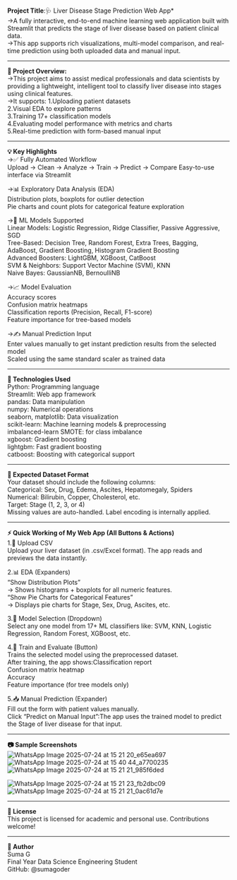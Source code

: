 **Project Title**:🩺 Liver Disease Stage Prediction Web App*                                                                                                                                                  
->A fully interactive, end-to-end machine learning web application built with Streamlit that predicts the stage of liver disease based on patient clinical data.                                                  
->This app supports rich visualizations, multi-model comparison, and real-time prediction using both uploaded data and manual input.

---

**📖 Project Overview:**                                                                                                                                                                                          
->This project aims to assist medical professionals and data scientists by providing a lightweight, intelligent tool to classify liver disease into stages using clinical features.                                
->It supports:
              1.Uploading patient datasets                                                                                                                                                                         
              2.Visual EDA to explore patterns                                                                                                                                                                     
              3.Training 17+ classification models                                                                                                                                                                
              4.Evaluating model performance with metrics and charts                                                                                                                                              
              5.Real-time prediction with form-based manual input                                                                                                                                                  

---

**💡 Key Highlights**                                                                                                                                                                                           
->✅ Fully Automated Workflow                                                                                                                                                                                     
Upload → Clean → Analyze → Train → Predict → Compare
Easy-to-use interface via Streamlit                                                                                                                                                                                

->📊 Exploratory Data Analysis (EDA)                                                                                                                                                                              
Distribution plots, boxplots for outlier detection                                                                                                                                                                 
Pie charts and count plots for categorical feature exploration                                                                                                                                                     

->🧠 ML Models Supported                                                                                                                                                                                          
Linear Models: Logistic Regression, Ridge Classifier, Passive Aggressive, SGD                                                                                                                                      
Tree-Based: Decision Tree, Random Forest, Extra Trees, Bagging, AdaBoost, Gradient Boosting, Histogram Gradient Boosting                                                                                          
Advanced Boosters: LightGBM, XGBoost, CatBoost                                                                                                                                                                    
SVM & Neighbors: Support Vector Machine (SVM), KNN                                                                                                                                                                 
Naive Bayes: GaussianNB, BernoulliNB                                                                                                                                                                              

->📈 Model Evaluation                                                                                                                                                                                             
Accuracy scores                                                                                                                                                                                                    
Confusion matrix heatmaps                                                                                                                                                                                        
Classification reports (Precision, Recall, F1-score)                                                                                                                                                               
Feature importance for tree-based models

->✍ Manual Prediction Input                                                                                                                                                                                    
Enter values manually to get instant prediction results from the selected model                                                                                                                                    
Scaled using the same standard scaler as trained data                                                                          

---

**🧰 Technologies Used**                                                                                                                                                                                        
Python:	Programming language                                                                                                                                                                                       
Streamlit:	Web app framework                                                                                                                                                                                    
pandas:	Data manipulation                                                                                                                                                                                          
numpy:	Numerical operations                                                                                                                                                                                       
seaborn, matplotlib:	Data visualization                                                                                                                                                                           
scikit-learn:	Machine learning models & preprocessing                                                                                                                                                              
imbalanced-learn	SMOTE: for class imbalance                                                                                                                                                                       
xgboost:	Gradient boosting                                                                                                                                                                                        
lightgbm:	Fast gradient boosting                                                                                                                                                                                   
catboost:	Boosting with categorical support                                                                                                                                                                        

---

**📁 Expected Dataset Format**                                                                                                                                                                                  
Your dataset should include the following columns:                                                                                                                                                                
Categorical: Sex, Drug, Edema, Ascites, Hepatomegaly, Spiders                                                                                                  
Numerical: Bilirubin, Copper, Cholesterol, etc.                                                                                                                                                                    
Target: Stage (1, 2, 3, or 4)                                                                                                                                                                                      
Missing values are auto-handled. Label encoding is internally applied.                                                                

---

**⚡ Quick Working of My Web App (All Buttons & Actions)**                                                                                                                                                       
1.📂 Upload CSV                                                                                                                                                                                                  
     Upload your liver dataset (in .csv/Excel format).
     The app reads and previews the data instantly.                                                                                                                                                              

2.📊 EDA (Expanders)                                                                                                                                                                                              
      “Show Distribution Plots”                                                                                                                                                                                  
      → Shows histograms + boxplots for all numeric features.                                                                                                                                                      
      “Show Pie Charts for Categorical Features”                                                                                                                                                                  
      → Displays pie charts for Stage, Sex, Drug, Ascites, etc.                                                                                                                                                    

3.🤖 Model Selection (Dropdown)                                                                                                                                                                                  
     Select any one model from 17+ ML classifiers like: SVM, KNN, Logistic Regression, Random Forest, XGBoost, etc.                                                                                                

4.🧠 Train and Evaluate (Button)                                                                                                                                                                                
      Trains the selected model using the preprocessed dataset.                                                                                                                                                  
      After training, the app shows:Classification report                                                                                                                                                          
                                    Confusion matrix heatmap                                                                                                                                                       
                                    Accuracy                                                                                                                                                                       
                                    Feature importance (for tree models only)                                                                                                                                    

5.📥 Manual Prediction (Expander)                                                                                                                                                                                 
      Fill out the form with patient values manually.                                                                                                                                                            
      Click “Predict on Manual Input”:The app uses the trained model to predict the Stage of liver disease for that input.                                                                                        

---

**📷 Sample Screenshots**                                                                                                                                                                                         
![WhatsApp Image 2025-07-24 at 15 21 20_e65ea697](https://github.com/user-attachments/assets/7f3ca893-2b55-4a22-856b-5c4e90bee6ab)
![WhatsApp Image 2025-07-24 at 15 40 44_a7700235](https://github.com/user-attachments/assets/636f870b-0abb-45b0-942b-a3dc819edca1)
![WhatsApp Image 2025-07-24 at 15 21 21_985f6ded](https://github.com/user-attachments/assets/aa524c78-18d8-4338-a459-71021a9e9b07)

![WhatsApp Image 2025-07-24 at 15 21 23_fb2dbc09](https://github.com/user-attachments/assets/57078815-595c-4bcb-a3fd-33a5676fd8b7)
![WhatsApp Image 2025-07-24 at 15 21 21_0ac61d7e](https://github.com/user-attachments/assets/69464457-8611-4d4f-8f35-047c2e205fea)

---

**📜 License**                                                                                                                                                                                                    
This project is licensed for academic and personal use. Contributions welcome!

---

**👤 Author**                                                                                                                                                                                                     
Suma G                                                                                                                                                                                                            
Final Year Data Science Engineering Student                                                                                                                                                                        
GitHub: @sumagoder
